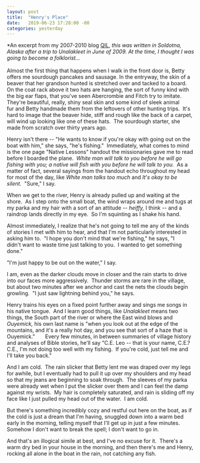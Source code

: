 ```yaml
---
layout: post
title:  "Henry's Place"
date:   2019-06-23 17:28:00 -00
categories: yesterday
---
```

*An excerpt from my 2007-2010 blog [QIL](/assets/QIL.pdf), *this was written in Soldotna, Alaska after a trip to Unalakleet in June of 2009. At the time, I thought I was going to become a folklorist...*
<br/>
<br/>
Almost the first thing that happens when I walk in the front door is, Betty offers me sourdough pancakes and sausage. In the entryway, the skin of a beaver that her grandson hunted is stretched over and tacked to a board.  On the coat rack above it two hats are hanging, the sort of funny kind with the big ear flaps, that you've seen Abercrombie and Fitch try to imitate.  They're beautiful, really, shiny seal skin and some kind of sleek animal fur and Betty handmade them from the leftovers of other hunting trips.  It's hard to image that the beaver hide, stiff and rough like the back of a carpet, will wind up looking like one of these hats.  The sourdough starter, she made from scratch over thirty years ago.  

Henry isn't there -- "He wants to know if you're okay with going out on the boat with him," she says, "he's fishing."  Immediately, what comes to mind is the one page "Native Lessons" handout the missionaries gave me to read before I boarded the plane.  *White man will talk to you before he will go fishing with you; a native will fish with you before he will talk to you.*  As a matter of fact, several sayings from the handout echo throughout my head for most of the day, like *White man talks too much* and *It's okay to be silent.*  "Sure," I say. 

When we get to the river, Henry is already pulled up and waiting at the shore.  As I step onto the small boat, the wind wraps around me and tugs at my parka and my hair with a sort of an attitude -- *heiffy,* I think -- and a raindrop lands directly in my eye.  So I'm squinting as I shake his hand. 

Almost immediately, I realize that he's not going to tell me any of the kinds of stories I met with him to hear, and that I'm not particularly interested in asking him to.  "I hope you don't mind that we're fishing," he says, "I didn't want to waste time just talking to you.  I wanted to get something done."  

"I'm just happy to be out on the water," I say.

I am, even as the darker clouds move in closer and the rain starts to drive into our faces more aggressively.  Thunder storms are rare in the village, but about two minutes after we anchor and cast the nets the clouds begin growling.  "I just saw lightning behind you," he says.

Henry trains his eyes on a fixed point further away and sings me songs in his native tongue.  And I learn good things, like *Unalakleet* means two things, the South part of the river or where the East wind blows and *Ouyemick,* his own last name is "when you look out at the edge of the mountains, and it's a really hot day, and you see that sort of a haze that is Ouyemick."  
   
Every few minutes, in between summaries of village history and analyses of Bible stories, he'll say "C.E. Leo -- that is your name, C.E.?  C.E., I'm not doing too well with my fishing.  If you're cold, just tell me and I'll take you back."

And I am cold.  The rain slicker that Betty lent me was draped over my legs for awhile, but I eventually had to pull it up over my shoulders and my head so that my jeans are beginning to soak through.  The sleeves of my parka were already wet when I put the slicker over them and I can feel the damp against my wrists.  My hair is completely saturated, and rain is sliding off my face like I just pulled my head out of the water.  I am cold.

But there's something incredibly cozy and restful out here on the boat, as if the cold is just a dream that I'm having, snuggled down into a warm bed early in the morning, telling myself that I'll get up in just a few minutes.  Somehow I don't want to break the spell; I don't want to go in.  

And that's an illogical simile at best, and I've no excuse for it.  There's a warm dry bed in your house in the morning, and then there's me and Henry, rocking all alone in the boat in the rain, not catching any fish.
